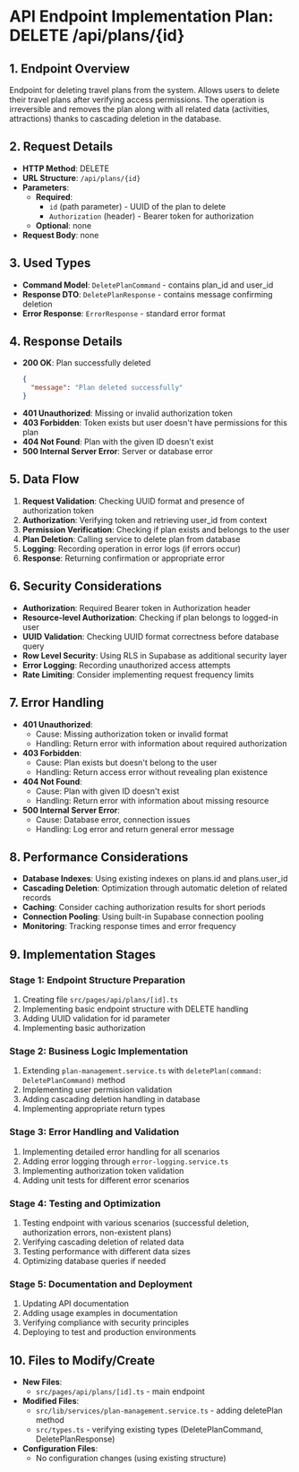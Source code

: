 # API Endpoint Implementation Plan: DELETE /api/plans/{id}

## 1. Endpoint Overview

Endpoint for deleting travel plans from the system. Allows users to delete their travel plans after verifying access permissions. The operation is irreversible and removes the plan along with all related data (activities, attractions) thanks to cascading deletion in the database.

## 2. Request Details

- **HTTP Method**: DELETE
- **URL Structure**: `/api/plans/{id}`
- **Parameters**:
  - **Required**:
    - `id` (path parameter) - UUID of the plan to delete
    - `Authorization` (header) - Bearer token for authorization
  - **Optional**: none
- **Request Body**: none

## 3. Used Types

- **Command Model**: `DeletePlanCommand` - contains plan_id and user_id
- **Response DTO**: `DeletePlanResponse` - contains message confirming deletion
- **Error Response**: `ErrorResponse` - standard error format

## 4. Response Details

- **200 OK**: Plan successfully deleted
  ```json
  {
    "message": "Plan deleted successfully"
  }
  ```
- **401 Unauthorized**: Missing or invalid authorization token
- **403 Forbidden**: Token exists but user doesn't have permissions for this plan
- **404 Not Found**: Plan with the given ID doesn't exist
- **500 Internal Server Error**: Server or database error

## 5. Data Flow

1. **Request Validation**: Checking UUID format and presence of authorization token
2. **Authorization**: Verifying token and retrieving user_id from context
3. **Permission Verification**: Checking if plan exists and belongs to the user
4. **Plan Deletion**: Calling service to delete plan from database
5. **Logging**: Recording operation in error logs (if errors occur)
6. **Response**: Returning confirmation or appropriate error

## 6. Security Considerations

- **Authorization**: Required Bearer token in Authorization header
- **Resource-level Authorization**: Checking if plan belongs to logged-in user
- **UUID Validation**: Checking UUID format correctness before database query
- **Row Level Security**: Using RLS in Supabase as additional security layer
- **Error Logging**: Recording unauthorized access attempts
- **Rate Limiting**: Consider implementing request frequency limits

## 7. Error Handling

- **401 Unauthorized**:
  - Cause: Missing authorization token or invalid format
  - Handling: Return error with information about required authorization
- **403 Forbidden**:
  - Cause: Plan exists but doesn't belong to the user
  - Handling: Return access error without revealing plan existence
- **404 Not Found**:
  - Cause: Plan with given ID doesn't exist
  - Handling: Return error with information about missing resource
- **500 Internal Server Error**:
  - Cause: Database error, connection issues
  - Handling: Log error and return general error message

## 8. Performance Considerations

- **Database Indexes**: Using existing indexes on plans.id and plans.user_id
- **Cascading Deletion**: Optimization through automatic deletion of related records
- **Caching**: Consider caching authorization results for short periods
- **Connection Pooling**: Using built-in Supabase connection pooling
- **Monitoring**: Tracking response times and error frequency

## 9. Implementation Stages

### Stage 1: Endpoint Structure Preparation

1. Creating file `src/pages/api/plans/[id].ts`
2. Implementing basic endpoint structure with DELETE handling
3. Adding UUID validation for id parameter
4. Implementing basic authorization

### Stage 2: Business Logic Implementation

1. Extending `plan-management.service.ts` with `deletePlan(command: DeletePlanCommand)` method
2. Implementing user permission validation
3. Adding cascading deletion handling in database
4. Implementing appropriate return types

### Stage 3: Error Handling and Validation

1. Implementing detailed error handling for all scenarios
2. Adding error logging through `error-logging.service.ts`
3. Implementing authorization token validation
4. Adding unit tests for different error scenarios

### Stage 4: Testing and Optimization

1. Testing endpoint with various scenarios (successful deletion, authorization errors, non-existent plans)
2. Verifying cascading deletion of related data
3. Testing performance with different data sizes
4. Optimizing database queries if needed

### Stage 5: Documentation and Deployment

1. Updating API documentation
2. Adding usage examples in documentation
3. Verifying compliance with security principles
4. Deploying to test and production environments

## 10. Files to Modify/Create

- **New Files**:
  - `src/pages/api/plans/[id].ts` - main endpoint
- **Modified Files**:
  - `src/lib/services/plan-management.service.ts` - adding deletePlan method
  - `src/types.ts` - verifying existing types (DeletePlanCommand, DeletePlanResponse)
- **Configuration Files**:
  - No configuration changes (using existing structure)
